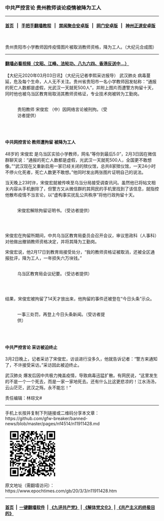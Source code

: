 ### 中共严控言论 贵州教师谈论疫情被降为工人
------------------------

#### [首页](https://github.com/gfw-breaker/banned-news/blob/master/README.md) &nbsp;&nbsp;|&nbsp;&nbsp; [手把手翻墙教程](https://github.com/gfw-breaker/guides/wiki) &nbsp;&nbsp;|&nbsp;&nbsp; [禁闻聚合安卓版](https://github.com/gfw-breaker/bn-android) &nbsp;&nbsp;|&nbsp;&nbsp; [网门安卓版](https://github.com/oGate2/oGate) &nbsp;&nbsp;|&nbsp;&nbsp; [神州正道安卓版](https://github.com/SzzdOgate/update) 



<div><img alt="" class="aligncenter wp-post-image" src="https://i.epochtimes.com/assets/uploads/2020/03/S__1351687-600x400.jpg"/>
<div class="red16 caption">
 <p>
  贵州贵阳市小学教师因传疫情图片被取消教师资格，降为工人。（大纪元合成图）
 </p>
</div>
</div><hr/>

#### [翻墙必看视频（文昭、江峰、法轮功、八九六四、香港反送中...）](https://github.com/gfw-breaker/banned-news/blob/master/pages/link3.md)

<div><p>
 【大纪元2020年03月03日讯】（大纪元记者李熙采访报导）
 <ok href="https://www.epochtimes.com/gb/tag/%E6%AD%A6%E6%B1%89%E8%82%BA%E7%82%8E.html">
  武汉肺炎
 </ok>
 病毒蔓延，危及每个生命，人人无不关注。贵州省贵阳市一名小学教师因发帖称：“通报的死亡人数都是虚假，光武汉一天就死500人”，并附上图片而遭警方拘留十天，同时他也被乌当区教育局取消其教师资格证，专业技术岗被转为工勤岗。
</p>
<figure class="wp-caption aligncenter" id="attachment_11911463" style="width: 300px">
 <ok href="http://i.epochtimes.com/assets/uploads/2020/03/S__1343505.jpg">
  <img alt="" class="wp-image-11911463 size-small" src="http://i.epochtimes.com/assets/uploads/2020/03/S__1343505-300x533.jpg"/>
 </ok>
 <br/><figcaption class="wp-caption-text">
  贵阳教师
  <ok href="https://www.epochtimes.com/gb/tag/%E5%AE%8B%E4%BF%8A%E5%AE%8F.html">
   宋俊宏
  </ok>
  （中）因网络言论被刑拘。（受访者提供）
 </figcaption><br/>
</figure><br/>
<h4>
 中共网控言论 教师遭拘留 被降为工人
</h4>
<p>
 48岁的
 <ok href="https://www.epochtimes.com/gb/tag/%E5%AE%8B%E4%BF%8A%E5%AE%8F.html">
  宋俊宏
 </ok>
 是乌当区实验小学教师，网名“等你到最后5.0”，2月3日因在微信群聊天说：“通报的死亡人数都是虚假，光武汉一天就死500人，全国更不敢想像。”“武汉现在又重新启用一家已经关闭的殡仪馆，总共8家殡仪馆，一天24小时不停火化死者，死亡人数更不敢想。”他同时发出两张图片证明自己的说法。
</p>
<p>
 当天晚上23时许，宋俊宏就被传唤至乌当分局接受调查讯问。虽然他已将帖文相关内容从手机删除了，但警方又从微信群的其网民的手机里找到了该信息，就指控他散布疫情不当言论，以“虚构事实扰乱公共秩序”将他行政拘留十天。
</p>
<figure class="wp-caption aligncenter" id="attachment_11911447" style="width: 300px">
 <ok href="http://i.epochtimes.com/assets/uploads/2020/03/S__1343506.jpg">
  <img alt="" class="wp-image-11911447 size-small" src="http://i.epochtimes.com/assets/uploads/2020/03/S__1343506-300x401.jpg"/>
 </ok>
 <br/><figcaption class="wp-caption-text">
  宋俊宏解除拘留证明书。（受访者提供）
 </figcaption><br/>
</figure><br/>
<p>
 宋俊宏在拘留所期间，中共乌当区教育局委员会召开会议，审议思政科（人事科）对他做出撤销教师资格决定，并将其降为工勤岗。
</p>
<p>
 宋俊宏说，他2月17日到教育局接受处分，“我的教师资格证被取消，还被全区通报批评，降为工人，一年损失六万块钱。”
</p>
<figure class="wp-caption aligncenter" id="attachment_11911452" style="width: 300px">
 <ok href="http://i.epochtimes.com/assets/uploads/2020/03/S__1351686.jpg">
  <img alt="" class="wp-image-11911452 size-small" src="http://i.epochtimes.com/assets/uploads/2020/03/S__1351686-300x401.jpg"/>
 </ok>
 <br/><figcaption class="wp-caption-text">
  乌当区教育局会议纪要。（受访者提供）
 </figcaption><br/>
</figure><br/>
<p>
 结果，宋俊宏被拘留了14天才放出来，他拘留的事件还被登在“今日头条”示众。
</p>
<p>
</p>
<figure class="wp-caption aligncenter" id="attachment_11911456" style="width: 300px">
 <ok href="http://i.epochtimes.com/assets/uploads/2020/03/S__1343510.jpg">
  <img alt="" class="wp-image-11911456 size-small" src="http://i.epochtimes.com/assets/uploads/2020/03/S__1343510-300x534.jpg"/>
 </ok>
 <br/><figcaption class="wp-caption-text">
  一事三处罚，再登上今日头条新闻。（受访者提供）
 </figcaption><br/>
</figure><br/>
<h4>
 中共严控言论 采访被迫终止
</h4>
<p>
 3月2日晚上，记者采访了宋俊宏，访谈进行没多久，他就告诉记者：“警方来通知了，不许接受采访。”采访因此被迫终止。
</p>
<p>
 <ok href="https://www.epochtimes.com/gb/tag/%E6%AD%A6%E6%B1%89%E8%82%BA%E7%82%8E.html">
  武汉肺炎
 </ok>
 爆发后因中共极力掩盖疫情，导致病毒迅猛扩散。有网民说，“这里发生的不是一个一个死去，而是一家一家地死去。还有什么比这更悲凉的！江水汤汤，云山茫茫，武汉之殇，永不能忘！”
</p>
<p>
 责任编辑：林琮文#
</p>
</div>
<hr/>
手机上长按并复制下列链接或二维码分享本文章：<br/>
https://github.com/gfw-breaker/banned-news/blob/master/pages/nf4514/n11911428.md <br/>
<a href='https://github.com/gfw-breaker/banned-news/blob/master/pages/nf4514/n11911428.md'><img src='https://github.com/gfw-breaker/banned-news/blob/master/pages/nf4514/n11911428.md.png'/></a> <br/>
原文地址（需翻墙访问）：https://www.epochtimes.com/gb/20/3/3/n11911428.htm


------------------------
#### [首页](https://github.com/gfw-breaker/banned-news/blob/master/README.md) &nbsp;|&nbsp; [一键翻墙软件](https://github.com/gfw-breaker/nogfw/blob/master/README.md) &nbsp;| [《九评共产党》](https://github.com/gfw-breaker/9ping.md/blob/master/README.md#九评之一评共产党是什么) | [《解体党文化》](https://github.com/gfw-breaker/jtdwh.md/blob/master/README.md) | [《共产主义的终极目的》](https://github.com/gfw-breaker/gczydzjmd.md/blob/master/README.md)


<img src='http://gfw-breaker.win/banned-news/pages/nf4514/n11911428.md' width='0px' height='0px'/>
